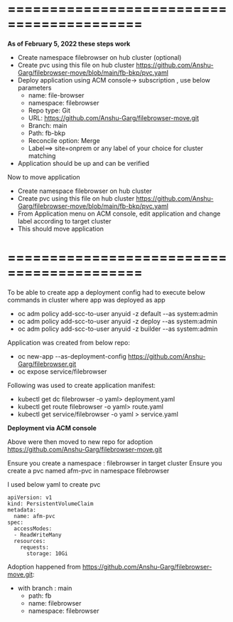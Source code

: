 ==========================================
==========================================
**As of February 5, 2022 these steps work**

- Create namespace filebrowser on hub cluster (optional)
- Create pvc using this file on hub cluster https://github.com/Anshu-Garg/filebrowser-move/blob/main/fb-bkp/pvc.yaml
- Deploy application using ACM console-> subscription , use below parameters
  - name: file-browser
  - namespace: filebrowser
  - Repo type: Git
  - URL: https://github.com/Anshu-Garg/filebrowser-move.git
  - Branch: main
  - Path: fb-bkp
  - Reconcile option: Merge
  - Label==> site=onprem or any label of your choice for cluster matching
-  Application should be up and can be verified

Now to move application

- Create namespace filebrowser on hub cluster
- Create pvc using this file on hub cluster https://github.com/Anshu-Garg/filebrowser-move/blob/main/fb-bkp/pvc.yaml
- From Application menu on ACM console, edit application and change label according to target cluster
- This should move application


==========================================
==========================================

To be able to create app a deployment config had to execute below commands in cluster where app was deployed as app
- oc adm policy add-scc-to-user anyuid -z default  --as system:admin
- oc adm policy add-scc-to-user anyuid -z deploy  --as system:admin
- oc adm policy add-scc-to-user anyuid -z  builder  --as system:admin

Application was created from below repo:
- oc new-app --as-deployment-config https://github.com/Anshu-Garg/filebrowser.git
- oc expose service/filebrowser

Following was used to create application manifest:
- kubectl get dc filebrowser -o yaml> deployment.yaml
- kubectl get route filebrowser -o yaml> route.yaml
- kubectl get service/filebrowser -o yaml > service.yaml

**Deployment via ACM console**

Above were then moved to new repo for adoption https://github.com/Anshu-Garg/filebrowser-move.git

Ensure you create a namespace : filebrowser in target cluster
Ensure you create a pvc named afm-pvc in namespace filebrowser

I used below yaml to create pvc

```
apiVersion: v1
kind: PersistentVolumeClaim
metadata:
  name: afm-pvc
spec:
  accessModes:
  - ReadWriteMany
  resources:
    requests:
      storage: 10Gi
```

Adoption happened from  https://github.com/Anshu-Garg/filebrowser-move.git:

- with branch : main
     - path: fb
     - name: filebrowser
     - namespace: filebrowser
